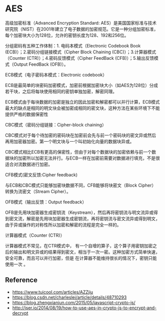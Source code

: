 AES
====================


高级加密标准（Advanced Encryption Standard: AES）是美国国家标准与技术研究院（NIST）在2001年建立了电子数据的加密规范。它是一种分组加密标准，每个加密块大小为128位，允许的密钥长度为128、192和256位。

 分组密码有五种工作体制：1. 电码本模式（Electronic Codebook Book (ECB)）；2.密码分组链接模式（Cipher Block Chaining (CBC)）；3.计算器模式（Counter (CTR)）；4.密码反馈模式（Cipher FeedBack (CFB)）；5.输出反馈模式（Output FeedBack (OFB)）。 


ECB模式（电子密码本模式：Electronic codebook）

ECB是最简单的块密码加密模式，加密前根据加密块大小（如AES为128位）分成若干块，之后将每块使用相同的密钥单独加密，解密同理。

ECB模式由于每块数据的加密是独立的因此加密和解密都可以并行计算，ECB模式最大的缺点是相同的明文块会被加密成相同的密文块，这种方法在某些环境下不能提供严格的数据保密性


CBC模式（密码分组链接：Cipher-block chaining）

CBC模式对于每个待加密的密码块在加密前会先与前一个密码块的密文异或然后再用加密器加密。第一个明文块与一个叫初始化向量的数据块异或。

CBC模式相比ECB有更高的保密性，但由于对每个数据块的加密依赖与前一个数据块的加密所以加密无法并行。与ECB一样在加密前需要对数据进行填充，不是很适合对流数据进行加密。

CFB模式(密文反馈:Cipher feedback)

与ECB和CBC模式只能够加密块数据不同，CFB能够将块密文（Block Cipher）转换为流密文（Stream Cipher）。

OFB模式（输出反馈：Output feedback）

OFB是先用块加密器生成密钥流（Keystream），然后再将密钥流与明文流异或得到密文流，解密是先用块加密器生成密钥流，再将密钥流与密文流异或得到明文，由于异或操作的对称性所以加密和解密的流程是完全一样的。


计算器模式（Counter (CTR)）

计算器模式不常见，在CTR模式中， 有一个自增的算子，这个算子用密钥加密之后的输出和明文异或的结果得到密文，相当于一次一密。这种加密方式简单快速，安全可靠，而且可以并行加密，但是 在计算器不能维持很长的情况下，密钥只能使用一次 。



## Reference 

 * <https://www.tuicool.com/articles/AZZjiu>
 * <https://blog.csdn.net/charleslei/article/details/48710293>
 * <https://blog.zhengxianjun.com/2015/05/javascript-crypto-js/>
 * <http://jser.io/2014/08/19/how-to-use-aes-in-crypto-js-to-encrypt-and-decrypt>